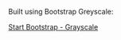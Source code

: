 Built using Bootstrap Greyscale:

 [Start Bootstrap - Grayscale](https://startbootstrap.com/template-overviews/grayscale/)
